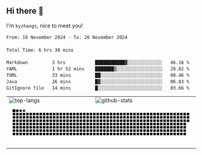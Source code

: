 ## Hi there 👋


I'm `kyzhangs`, nice to meet you!


<!--START_SECTION:waka-->

```txt
From: 19 November 2024 - To: 26 November 2024

Total Time: 6 hrs 30 mins

Markdown         3 hrs           ███████████▓░░░░░░░░░░░░░   46.16 %
YAML             1 hr 52 mins    ███████▒░░░░░░░░░░░░░░░░░   28.82 %
TOML             33 mins         ██░░░░░░░░░░░░░░░░░░░░░░░   08.46 %
Java             26 mins         █▓░░░░░░░░░░░░░░░░░░░░░░░   06.83 %
GitIgnore file   14 mins         █░░░░░░░░░░░░░░░░░░░░░░░░   03.66 %
```

<!--END_SECTION:waka-->


<table>
  <tr>
    <td>
      <img alt="top-langs"
        src="https://readme.dtprunner.icu/api/top-langs/?username=kyzhangs&layout=compact&theme=buefy&hide_border=true"
      />
    </td>
    <td>
      <img alt="github-stats"
        src="https://readme.dtprunner.icu/api?username=kyzhangs&show_icons=true&include_all_commits=true&theme=buefy&hide_border=true"
      />
  </tr>
  <tr>
    <td colspan="2">
      <picture>
        <source media="(prefers-color-scheme: dark)" srcset="./assets/github-contribution-grid-snake-dark.svg" />
        <source media="(prefers-color-scheme: light)" srcset="./assets/github-contribution-grid-snake.svg" />
        <img src="./assets/github-contribution-grid-snake.svg" alt="github-snake-grid" />
      </picture>
    </td>
  </tr>
</table>
